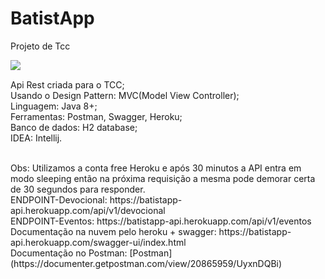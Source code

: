 # BatistApp
Projeto de Tcc

<img align="left" src="https://wakatime.com/badge/github/DSB88/BatistApp_Back.svg"/>
<br>

Api Rest criada para o TCC;<br>
Usando o Design Pattern: MVC(Model View Controller);<br>
Linguagem: Java 8+; <br>
Ferramentas: Postman, Swagger, Heroku; <br>
Banco de dados: H2 database;<br>
IDEA: Intellij.

<br>
Obs: Utilizamos a conta free Heroku e após 30 minutos a API entra em modo sleeping então na próxima requisição a mesma pode demorar certa de 30 segundos para responder.<br>
ENDPOINT-Devocional: https://batistapp-api.herokuapp.com/api/v1/devocional<br> 
ENDPOINT-Eventos: https://batistapp-api.herokuapp.com/api/v1/eventos<br> 
Documentação na nuvem pelo heroku + swagger: https://batistapp-api.herokuapp.com/swagger-ui/index.html<br> 
Documentação no Postman: [Postman](https://documenter.getpostman.com/view/20865959/UyxnDQBi)<br> 

